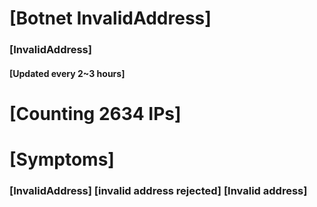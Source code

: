 # [Botnet InvalidAddress]
### [InvalidAddress]
#### [Updated every 2~3 hours]

# [Counting 2634 IPs]

# [Symptoms] 

###   [InvalidAddress] [invalid address rejected] [Invalid address]
